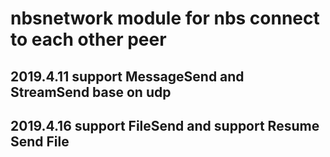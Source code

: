 # nbsnetwork module for nbs connect to each other peer

## 2019.4.11 support MessageSend and StreamSend base on udp
## 2019.4.16 support FileSend and support Resume Send File
